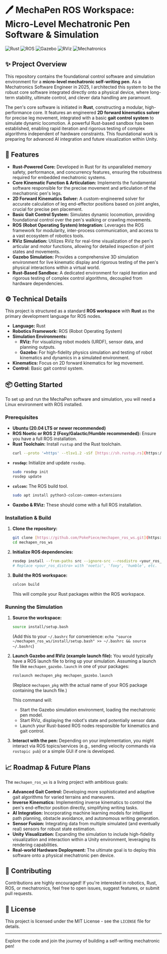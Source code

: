 # 🖊️ MechaPen ROS Workspace: Micro-Level Mechatronic Pen Software & Simulation

![Rust](https://img.shields.io/badge/Rust-000000?style=for-the-badge&logo=rust&logoColor=white)
![ROS](https://img.shields.io/badge/ROS-220050?style=for-the-badge&logo=ros&logoColor=white)
![Gazebo](https://img.shields.io/badge/Gazebo-0066B3?style=for-the-badge&logo=gazebo&logoColor=white)
![RViz](https://img.shields.io/badge/RViz-0066B3?style=for-for-the-badge&logo=ros&logoColor=white)
![Mechatronics](https://img.shields.io/badge/Mechatronics-E74C3C?style=for-the-badge&logoColor=white)

## ✨ Project Overview

This repository contains the foundational control software and simulation environment for a **micro-level mechatronic self-writing pen**. As a Mechatronics Software Engineer in 2025, I architected this system to be the robust core software integrated directly onto a physical device, where long-term stability, ultimate control, and clever data handling are paramount.

The pen's core software is initiated in **Rust**, constructing a modular, high-performance core. It features an engineered **2D forward kinematics solver** for precise leg movement, integrated with a basic **gait control system** to simulate dynamic locomotion. A powerful Rust-based sandbox has been established, enabling rapid iteration and rigorous testing of complex algorithms independent of hardware constraints. This foundational work is preparing for advanced AI integration and future visualization within Unity.

## 🚀 Features

* **Rust-Powered Core:** Developed in Rust for its unparalleled memory safety, performance, and concurrency features, ensuring the robustness required for embedded mechatronic systems.
* **Core Kinematic Function & Articulation:** Implements the fundamental software responsible for the precise movement and articulation of the mechatronic pen's legs.
* **2D Forward Kinematics Solver:** A custom-engineered solver for accurate calculation of leg end-effector positions based on joint angles, crucial for precise pen placement.
* **Basic Gait Control System:** Simulates dynamic locomotion, providing foundational control over the pen's walking or crawling movements.
* **ROS (Robot Operating System) Integration:** Leverages the ROS framework for modularity, inter-process communication, and access to a vast ecosystem of robotics tools.
* **RViz Simulation:** Utilizes RViz for real-time visualization of the pen's articular and motor functions, allowing for detailed inspection of joint states and movements.
* **Gazebo Simulation:** Provides a comprehensive 3D simulation environment for live kinematic display and rigorous testing of the pen's physical interactions within a virtual world.
* **Rust-Based Sandbox:** A dedicated environment for rapid iteration and rigorous testing of complex control algorithms, decoupled from hardware dependencies.

## ⚙️ Technical Details

This project is structured as a standard **ROS workspace** with **Rust** as the primary development language for ROS nodes.

* **Language:** Rust
* **Robotics Framework:** ROS (Robot Operating System)
* **Simulation Environments:**
    * **RViz:** For visualizing robot models (URDF), sensor data, and planning outputs.
    * **Gazebo:** For high-fidelity physics simulation and testing of robot kinematics and dynamics in a simulated environment.
* **Kinematics:** Focus on 2D forward kinematics for leg movement.
* **Control:** Basic gait control system.

## 📦 Getting Started

To set up and run the MechaPen software and simulation, you will need a Linux environment with ROS installed.

### Prerequisites

* **Ubuntu (20.04 LTS or newer recommended)**
* **ROS Noetic or ROS 2 (Foxy/Galactic/Humble recommended):** Ensure you have a full ROS installation.
* **Rust Toolchain:** Install `rustup` and the Rust toolchain.
    ```bash
    curl --proto '=https' --tlsv1.2 -sSf [https://sh.rustup.rs](https://sh.rustup.rs) | sh
    ```
* **`rosdep`:** Initialize and update `rosdep`.
    ```bash
    sudo rosdep init
    rosdep update
    ```
* **`colcon`:** The ROS build tool.
    ```bash
    sudo apt install python3-colcon-common-extensions
    ```
* **Gazebo & RViz:** These should come with a full ROS installation.

### Installation & Build

1.  **Clone the repository:**
    ```bash
    git clone [https://github.com/PokePiece/mechapen_ros_ws.git](https://github.com/PokePiece/mechapen_ros_ws.git)
    cd mechapen_ros_ws
    ```
2.  **Initialize ROS dependencies:**
    ```bash
    rosdep install --from-paths src --ignore-src --rosdistro <your_ros_distro> -y
    # Replace <your_ros_distro> with 'noetic', 'foxy', 'humble', etc.
    ```
3.  **Build the ROS workspace:**
    ```bash
    colcon build
    ```
    This will compile your Rust packages within the ROS workspace.

### Running the Simulation

1.  **Source the workspace:**
    ```bash
    source install/setup.bash
    ```
    (Add this to your `~/.bashrc` for convenience: `echo "source ~/mechapen_ros_ws/install/setup.bash" >> ~/.bashrc && source ~/.bashrc`)

2.  **Launch Gazebo and RViz (example launch file):**
    You would typically have a ROS launch file to bring up your simulation. Assuming a launch file like `mechapen_gazebo.launch` in one of your packages:
    ```bash
    roslaunch mechapen_pkg mechapen_gazebo.launch
    ```
    (Replace `mechapen_pkg` with the actual name of your ROS package containing the launch file.)

    This command will:
    * Start the Gazebo simulation environment, loading the mechatronic pen model.
    * Start RViz, displaying the robot's state and potentially sensor data.
    * Launch your Rust-based ROS nodes responsible for kinematics and gait control.

3.  **Interact with the pen:**
    Depending on your implementation, you might interact via ROS topics/services (e.g., sending velocity commands via `rostopic pub`) or a simple GUI if one is developed.

## 📈 Roadmap & Future Plans

The `mechapen_ros_ws` is a living project with ambitious goals:

* **Advanced Gait Control:** Developing more sophisticated and adaptive gait algorithms for varied terrains and maneuvers.
* **Inverse Kinematics:** Implementing inverse kinematics to control the pen's end-effector position directly, simplifying writing tasks.
* **AI Integration:** Incorporating machine learning models for intelligent path planning, obstacle avoidance, and autonomous writing generation.
* **Sensor Fusion:** Integrating data from multiple simulated (and eventually real) sensors for robust state estimation.
* **Unity Visualization:** Expanding the simulation to include high-fidelity visualization and interaction within a Unity environment, leveraging its rendering capabilities.
* **Real-world Hardware Deployment:** The ultimate goal is to deploy this software onto a physical mechatronic pen device.

## 🤝 Contributing

Contributions are highly encouraged! If you're interested in robotics, Rust, ROS, or mechatronics, feel free to open issues, suggest features, or submit pull requests.

## 📄 License

This project is licensed under the MIT License - see the `LICENSE` file for details.

---

Explore the code and join the journey of building a self-writing mechatronic pen!
